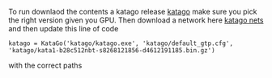To run downlaod the contents a katago release [katago](https://github.com/lightvector/KataGo/releases) make sure you pick the right version given you GPU.
Then download a network here [katago nets](https://katagotraining.org/networks/) and then update this line of code 

`katago = KataGo('katago/katago.exe', 'katago/default_gtp.cfg', 'katago/kata1-b28c512nbt-s8268121856-d4612191185.bin.gz')`

with the correct paths
